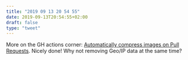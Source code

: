 ```yaml
---
title: "2019 09 13 20 54 55"
date: 2019-09-13T20:54:55+02:00
draft: false
type: "tweet"
---
```

More on the GH actions corner: [Automatically compress images on Pull Requests](https://calibreapp.com/blog/compress-images-in-prs/). Nicely done! Why not removing Geo/IP data at the same time?
